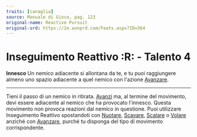 ```yaml
---
traits: [canaglia]
source: Manuale di Gioco, pag. 123
original-name: Reactive Pursuit
original-srd: https://2e.aonprd.com/Feats.aspx?ID=564
---
```


# Inseguimento Reattivo :R: - Talento 4

**Innesco** Un nemico adiacente si allontana da te, e tu puoi raggiungere almeno
uno spazio adiacente a quel nemico con l'azione
[Avanzare](/azioni/base/avanzare).

---

Tieni il passo di un nemico in ritirata. [Avanzi](/azioni/base/avanzare) ma, al
termine del movimento, devi essere adiacente al nemico che ha provocato
l'innesco. Questa movimento non provoca reazioni dal nemico in questione. Puoi
utilizzare Inseguimento Reattivo spostandoti con
[Nuotare](/azioni/abilita/nuotare), [Scavare](/azioni/abilita/scavare),
[Scalare](/azioni/abilita/scalare) o [Volare](/azioni/base/volare) anziché con
[Avanzare](/azioni/base/avanzare), purché tu disponga del tipo di movimento
corrispondente.
